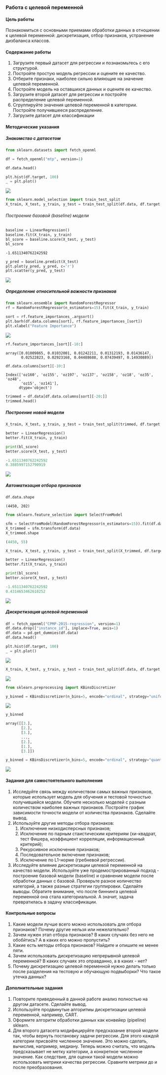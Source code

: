 ### Работа с целевой переменной

#### Цель работы

Познакомиться с основными приемами обработки данных в отношении к целевой переменной: дискретизация, отбор признаков, устранение дизбаланса классов.

#### Содержание работы

1. Загрузите первый датасет для регрессии и познакомьтесь с его структурой.
1. Постройте простую модель регрессии и оцените ее качество.
1. Отберите признаки, наиболее сильно влияющие на значение целевой переменной.
1. Постройте модель на оставшихся данных и оцените ее качество.
1. Загрузите второй датасет для регрессии и постройте распределение целевой переменной.
1. Сгруппируйте значения целевой переменной в категории. Постройте получившееся распределение.
1. Загрузите датасет для классификации

#### Методические указания

##### Знакомство с датасетом

```py
from sklearn.datasets import fetch_openml
```

```py
df = fetch_openml("mtp", version=1)

df.data.head()
```

```py
plt.hist(df.target, 100)
_ = plt.plot()
```

![](https://github.com/koroteevmv/ML_course/blob/main/ML5.4%20target/img/ml54-1.png?raw=true)

```py
from sklearn.model_selection import train_test_split
X_train, X_test, y_train, y_test = train_test_split(df.data, df.target, test_size=0.25, random_state=42)
```

###### Построение базовой (baseline) модели

```py
baseline = LinearRegression()
baseline.fit(X_train, y_train)
bl_score = baseline.score(X_test, y_test)
bl_score
```

```
-1.6511340762242592
```

```py
y_pred = baseline.predict(X_test)
plt.plot(y_pred, y_pred, c='r')
plt.scatter(y_pred, y_test)
```

![](https://github.com/koroteevmv/ML_course/blob/main/ML5.4%20target/img/ml54-2.png?raw=true)

##### Определение относительной важности признаков

```py
from sklearn.ensemble import RandomForestRegressor
rf = RandomForestRegressor(n_estimators=15).fit(X_train, y_train)
```

```py
sort = rf.feature_importances_.argsort()
plt.barh(df.data.columns[sort], rf.feature_importances_[sort])
plt.xlabel("Feature Importance")
```

![](https://github.com/koroteevmv/ML_course/blob/main/ML5.4%20target/img/ml54-3.png?raw=true)

```py
rf.feature_importances_[sort][-10:]
```

```
array([0.01009865, 0.01032001, 0.01242211, 0.01312193, 0.01436147,
       0.02522823, 0.02923168, 0.04488688, 0.07439497, 0.14930889])
```

```py
df.data.columns[sort][-10:]
```

```
Index(['oz160', 'oz155', 'oz197', 'oz137', 'oz158', 'oz18', 'oz35', 'oz48',
       'oz15', 'oz141'],
      dtype='object')
```

```py
trimmed = df.data[df.data.columns[sort][-20:]]
trimmed.head()
```

##### Построение новой модели

```py
X_train, X_test, y_train, y_test = train_test_split(trimmed, df.target, test_size=0.25, random_state=42)

better = LinearRegression()
better.fit(X_train, y_train)

print(bl_score)
better.score(X_test, y_test)
```

```py
-1.6511340762242592
0.3885997152790919
```

![](https://github.com/koroteevmv/ML_course/blob/main/ML5.4%20target/img/ml54-4.png?raw=true)

##### Автоматизация отбора признаков

```py
df.data.shape
```

```
(4450, 202)
```

```py
from sklearn.feature_selection import SelectFromModel

sfm = SelectFromModel(RandomForestRegressor(n_estimators=15)).fit(df.data, df.target)
X_trimmed = sfm.transform(df.data)
X_trimmed.shape
```

```py
(4450, 55)
```

```py
X_train, X_test, y_train, y_test = train_test_split(X_trimmed, df.target, test_size=0.25, random_state=42)

better = LinearRegression()
better.fit(X_train, y_train)

print(bl_score)
better.score(X_test, y_test)
```

```py
-1.6511340762242592
0.4314653462618252
```

![](https://github.com/koroteevmv/ML_course/blob/main/ML5.4%20target/img/ml54-5.png?raw=true)

##### Дискретизация целевой переменной

```py
df = fetch_openml("CPMP-2015-regression", version=1)
df.data.drop(["instance_id"], inplace=True, axis=1)
df.data = pd.get_dummies(df.data)
df.data.head()
```

```py
plt.hist(df.target, 100)
_ = plt.plot()
```

![](https://github.com/koroteevmv/ML_course/blob/main/ML5.4%20target/img/ml54-6.png?raw=true)

```py
X_train, X_test, y_train, y_test = train_test_split(df.data, df.target, test_size=0.25, random_state=42)
```

![](https://github.com/koroteevmv/ML_course/blob/main/ML5.4%20target/img/ml54-7.png?raw=true)

```py
from sklearn.preprocessing import KBinsDiscretizer

y_binned = KBinsDiscretizer(n_bins=5, encode="ordinal", strategy="uniform").fit_transform(pd.DataFrame(y_train))
```

![](https://github.com/koroteevmv/ML_course/blob/main/ML5.4%20target/img/ml54-8.png?raw=true)

```py
y_binned
```

```py
array([[3.],
       [2.],
       [3.],
       ...,
       [2.],
       [1.],
       [3.]])
```

```py
y_binned = KBinsDiscretizer(n_bins=5, encode="ordinal", strategy="quantile").fit_transform(pd.DataFrame(y_train))
```

![](https://github.com/koroteevmv/ML_course/blob/main/ML5.4%20target/img/ml54-9.png?raw=true)



#### Задания для самостоятельного выполнения

1. Исследуйте связь между количеством самых важных признаков, которые использует модель для обучения и тестовой точностью получившейся модели. Обучите несколько моделей с разным количеством наиболее важных признаков. Постройте график зависимости точности модели от количества признаков. Сделайте вывод.
1. Используйте другие методы отбора признаков:
	1. Исключение низкодисперсных признаков;
	1. Исключение по парным стаистическим критериям (хи-квадрат, тест Фишера, коэффициент корреляции, информационный критерий);
	1. Рекурсивное исключение признаков;
	1. Последовательное включение признаков;
	1. Исключение по L1-норме (гребневой регрессии).
1. Исследуйте влияние дискретизации целевой переменной на качество модели. Используйте уже продемострированный подход - построение базовой модели (baseline) и сравнение модели после обработки данных с базовой. Проверьте разное количество категорий, а также разные стратегии группировки. Сделайте выводы. Обратите внимание, что после биннинга целевой переменной она стала категориальной. А значит, задача превратилась в задачу классификации.

#### Контрольные вопросы

1. Какие модели лучше всего можно использовать для отбора признаков? Почему другие нельзя или нежелательно?
1. Зачем нужен этап отбора признаков? В каких случаях без него не обобйтись? А в каких его можно пропустить?
1. Какие есть методы отбора признаков? Найдите и опишите не менее пяти.
1. Зачем использовать дискретизацию непрерывной целевой переменной? В каких случаях это оправданно, а в каких - нет?
1. Почему дискретизацию целевой переменной нужно делать только после разделения на тестовую и обучающую подвыборки? Что такое утечка данных?

#### Дополнительные задания
1. Повторите приведенный в данной работе анализ полностью на другом датасете. Сделайте вывод.
1. Используйте продвинутые алгоритмы дискретизации целевой переменной, например, CART.
1. Оформите алгоритм обработки данных как конвейер (pipeline) sklearn.
1. Для второго датасета модифицируйте предсказание второй модели так, чтобы вернуть постановку задачи регрессии. Для этого каждой категории присвойте численное значение. Это можно сделать, вычислив, например, медиану. Теперь можно считать, что модель предсказывает не метку категории, а конкретное численное значение. Как следствие, для оценки такой модели можно использовать метрики качества регрессии. Сравните метрики до и после преобразования.